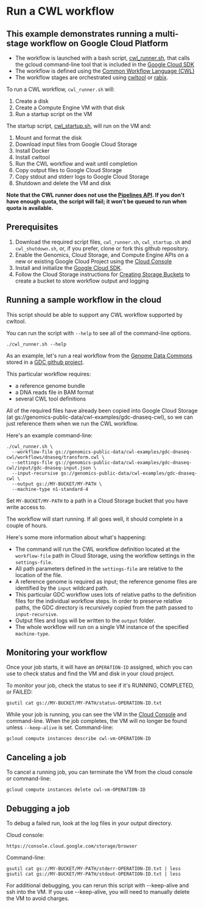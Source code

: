 # Run a CWL workflow

## This example demonstrates running a multi-stage workflow on Google Cloud Platform

* The workflow is launched with a bash script, [cwl_runner.sh](cwl_runner.sh), that calls the gcloud command-line tool that is included in the [Google Cloud SDK](https://cloud.google.com/sdk)
* The workflow is defined using the [Common Workflow Language (CWL)](http://www.commonwl.org)
* The workflow stages are orchestrated using [cwltool](https://github.com/common-workflow-language/cwltool/tree/master/cwltool) or [rabix](https://github.com/rabix/bunny).

To run a CWL workflow, `cwl_runner.sh` will:
1. Create a disk
1. Create a Compute Engine VM with that disk
1. Run a startup script on the VM

The startup script, [cwl_startup.sh](cwl_startup.sh), will run on the VM and:
1. Mount and format the disk
1. Download input files from Google Cloud Storage
1. Install Docker
1. Install cwltool
1. Run the CWL workflow and wait until completion
1. Copy output files to Google Cloud Storage
1. Copy stdout and stderr logs to Google Cloud Storage
1. Shutdown and delete the VM and disk

__Note that the CWL runner does not use the [Pipelines API](https://cloud.google.com/genomics/reference/rest/v1alpha2/pipelines). If you don't have enough quota, the script will fail; it won't be queued to run when quota is available.__

## Prerequisites

1. Download the required script files, `cwl_runner.sh`, `cwl_startup.sh` and `cwl_shutdown.sh`, or, if you prefer, clone or fork this github repository.
1. Enable the Genomics, Cloud Storage, and Compute Engine APIs on a new or existing Google Cloud Project using the [Cloud Console](https://console.cloud.google.com/flows/enableapi?apiid=storage_component,compute_component&redirect=https://console.cloud.google.com)
1. Install and initialize the [Google Cloud SDK](https://cloud.google.com/sdk).
1. Follow the Cloud Storage instructions for [Creating Storage Buckets](https://cloud.google.com/storage/docs/creating-buckets) to create a bucket to store workflow output and logging

## Running a sample workflow in the cloud

This script should be able to support any CWL workflow supported by cwltool.

You can run the script with `--help` to see all of the command-line options.

```
./cwl_runner.sh --help
```

As an example, let's run a real workflow from the [Genome Data Commons](https://gdc.cancer.gov) stored in a [GDC github project](https://github.com/nci-gdc/gdc-dnaseq-cwl).

This particular workflow requires:

* a reference genome bundle
* a DNA reads file in BAM format
* several CWL tool definitions

All of the required files have already been copied into Google Cloud Storage (at gs://genomics-public-data/cwl-examples/gdc-dnaseq-cwl), so we can just reference them when we run the CWL workflow.

Here's an example command-line:

```
./cwl_runner.sh \
  --workflow-file gs://genomics-public-data/cwl-examples/gdc-dnaseq-cwl/workflows/dnaseq/transform.cwl \
  --settings-file gs://genomics-public-data/cwl-examples/gdc-dnaseq-cwl/input/gdc-dnaseq-input.json \
  --input-recursive gs://genomics-public-data/cwl-examples/gdc-dnaseq-cwl \
  --output gs://MY-BUCKET/MY-PATH \
  --machine-type n1-standard-4
```

Set `MY-BUCKET/MY-PATH` to a path in a Cloud Storage bucket that you have write access to.

The workflow will start running. If all goes well, it should complete in a couple of hours.

Here's some more information about what's happening:

* The command will run the CWL workflow definition located at the `workflow-file` path in Cloud Storage, using the workflow settings in the `settings-file`.
* All path parameters defined in the `settings-file` are relative to the location of the file.
* A reference genome is required as input; the reference genome files are identified by the `input` wildcard path.
* This particular GDC workflow uses lots of relative paths to the definition files for the individual workflow steps. In order to preserve relative paths, the GDC directory is recursively copied from the path passed to `input-recursive`.
* Output files and logs will be written to the `output` folder.
* The whole workflow will run on a single VM instance of the specified `machine-type`.

## Monitoring your workflow

Once your job starts, it will have an `OPERATION-ID` assigned, which you can use to check status and find the VM and disk in your cloud project.

To monitor your job, check the status to see if it's RUNNING, COMPLETED, or FAILED:
```
gsutil cat gs://MY-BUCKET/MY-PATH/status-OPERATION-ID.txt
```

While your job is running, you can see the VM in the [Cloud Console](https://console.cloud.google.com/compute/instances) and command-line. When the job completes, the VM will no longer be found unless `--keep-alive` is set. Command-line:  

```
gcloud compute instances describe cwl-vm-OPERATION-ID
```

## Canceling a job

To cancel a running job, you can terminate the VM from the cloud console or command-line:
```
gcloud compute instances delete cwl-vm-OPERATION-ID
```

## Debugging a job

To debug a failed run, look at the log files in your output directory. 

Cloud console:
```
https://console.cloud.google.com/storage/browser
```

Command-line:
```
gsutil cat gs://MY-BUCKET/MY-PATH/stderr-OPERATION-ID.txt | less
gsutil cat gs://MY-BUCKET/MY-PATH/stdout-OPERATION-ID.txt | less
```

For additional debugging, you can rerun this script with --keep-alive and ssh into the VM.
If you use --keep-alive, you will need to manually delete the VM to avoid charges.
